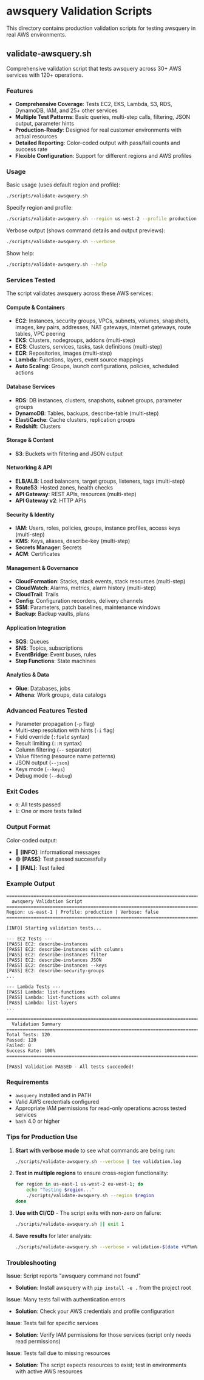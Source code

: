 # awsquery Validation Scripts

This directory contains production validation scripts for testing awsquery in real AWS environments.

## validate-awsquery.sh

Comprehensive validation script that tests awsquery across 30+ AWS services with 120+ operations.

### Features

- **Comprehensive Coverage**: Tests EC2, EKS, Lambda, S3, RDS, DynamoDB, IAM, and 25+ other services
- **Multiple Test Patterns**: Basic queries, multi-step calls, filtering, JSON output, parameter hints
- **Production-Ready**: Designed for real customer environments with actual resources
- **Detailed Reporting**: Color-coded output with pass/fail counts and success rate
- **Flexible Configuration**: Support for different regions and AWS profiles

### Usage

Basic usage (uses default region and profile):
```bash
./scripts/validate-awsquery.sh
```

Specify region and profile:
```bash
./scripts/validate-awsquery.sh --region us-west-2 --profile production
```

Verbose output (shows command details and output previews):
```bash
./scripts/validate-awsquery.sh --verbose
```

Show help:
```bash
./scripts/validate-awsquery.sh --help
```

### Services Tested

The script validates awsquery across these AWS services:

#### Compute & Containers
- **EC2**: Instances, security groups, VPCs, subnets, volumes, snapshots, images, key pairs, addresses, NAT gateways, internet gateways, route tables, VPC peering
- **EKS**: Clusters, nodegroups, addons (multi-step)
- **ECS**: Clusters, services, tasks, task definitions (multi-step)
- **ECR**: Repositories, images (multi-step)
- **Lambda**: Functions, layers, event source mappings
- **Auto Scaling**: Groups, launch configurations, policies, scheduled actions

#### Database Services
- **RDS**: DB instances, clusters, snapshots, subnet groups, parameter groups
- **DynamoDB**: Tables, backups, describe-table (multi-step)
- **ElastiCache**: Cache clusters, replication groups
- **Redshift**: Clusters

#### Storage & Content
- **S3**: Buckets with filtering and JSON output

#### Networking & API
- **ELB/ALB**: Load balancers, target groups, listeners, tags (multi-step)
- **Route53**: Hosted zones, health checks
- **API Gateway**: REST APIs, resources (multi-step)
- **API Gateway v2**: HTTP APIs

#### Security & Identity
- **IAM**: Users, roles, policies, groups, instance profiles, access keys (multi-step)
- **KMS**: Keys, aliases, describe-key (multi-step)
- **Secrets Manager**: Secrets
- **ACM**: Certificates

#### Management & Governance
- **CloudFormation**: Stacks, stack events, stack resources (multi-step)
- **CloudWatch**: Alarms, metrics, alarm history (multi-step)
- **CloudTrail**: Trails
- **Config**: Configuration recorders, delivery channels
- **SSM**: Parameters, patch baselines, maintenance windows
- **Backup**: Backup vaults, plans

#### Application Integration
- **SQS**: Queues
- **SNS**: Topics, subscriptions
- **EventBridge**: Event buses, rules
- **Step Functions**: State machines

#### Analytics & Data
- **Glue**: Databases, jobs
- **Athena**: Work groups, data catalogs

### Advanced Features Tested

- Parameter propagation (`-p` flag)
- Multi-step resolution with hints (`-i` flag)
- Field override (`:field` syntax)
- Result limiting (`::N` syntax)
- Column filtering (`--` separator)
- Value filtering (resource name patterns)
- JSON output (`--json`)
- Keys mode (`--keys`)
- Debug mode (`--debug`)

### Exit Codes

- `0`: All tests passed
- `1`: One or more tests failed

### Output Format

Color-coded output:
- 🔵 **[INFO]**: Informational messages
- 🟢 **[PASS]**: Test passed successfully
- 🔴 **[FAIL]**: Test failed

### Example Output

```
========================================================================
  awsquery Validation Script
========================================================================
Region: us-east-1 | Profile: production | Verbose: false
========================================================================

[INFO] Starting validation tests...

--- EC2 Tests ---
[PASS] EC2: describe-instances
[PASS] EC2: describe-instances with columns
[PASS] EC2: describe-instances filter
[PASS] EC2: describe-instances JSON
[PASS] EC2: describe-instances --keys
[PASS] EC2: describe-security-groups
...

--- Lambda Tests ---
[PASS] Lambda: list-functions
[PASS] Lambda: list-functions with columns
[PASS] Lambda: list-layers
...

========================================================================
  Validation Summary
========================================================================
Total Tests: 120
Passed: 120
Failed: 0
Success Rate: 100%
========================================================================

[PASS] Validation PASSED - All tests succeeded!
```

### Requirements

- `awsquery` installed and in PATH
- Valid AWS credentials configured
- Appropriate IAM permissions for read-only operations across tested services
- `bash` 4.0 or higher

### Tips for Production Use

1. **Start with verbose mode** to see what commands are being run:
   ```bash
   ./scripts/validate-awsquery.sh --verbose | tee validation.log
   ```

2. **Test in multiple regions** to ensure cross-region functionality:
   ```bash
   for region in us-east-1 us-west-2 eu-west-1; do
       echo "Testing $region..."
       ./scripts/validate-awsquery.sh --region $region
   done
   ```

3. **Use with CI/CD** - The script exits with non-zero on failure:
   ```bash
   ./scripts/validate-awsquery.sh || exit 1
   ```

4. **Save results** for later analysis:
   ```bash
   ./scripts/validate-awsquery.sh --verbose > validation-$(date +%Y%m%d).log 2>&1
   ```

### Troubleshooting

**Issue**: Script reports "awsquery command not found"
- **Solution**: Install awsquery with `pip install -e .` from the project root

**Issue**: Many tests fail with authentication errors
- **Solution**: Check your AWS credentials and profile configuration

**Issue**: Tests fail for specific services
- **Solution**: Verify IAM permissions for those services (script only needs read permissions)

**Issue**: Tests fail due to missing resources
- **Solution**: The script expects resources to exist; test in environments with active AWS resources
